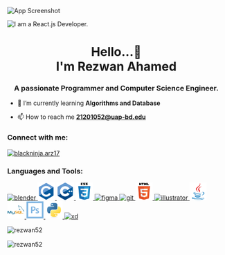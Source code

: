 ![App Screenshot](https://scontent.fdac138-1.fna.fbcdn.net/v/t39.30808-6/324719410_567419375203180_4106101536842862605_n.jpg?_nc_cat=100&ccb=1-7&_nc_sid=5f2048&_nc_eui2=AeGg_Sb_xaaJ4j2EY2TxO4qD9aje1ihyd6f1qN7WKHJ3p_f6-nq8DaYEZDMs0sND7oXDkUCz8tK8UZXwQNKamuno&_nc_ohc=re6sgyoepH0AX_RJIzh&_nc_ht=scontent.fdac138-1.fna&oh=00_AfBH2SJleG5OrzgynsPlaClCEAz07-5ioBQahs0ia5mG9Q&oe=6539557E)


![I am a React.js Developer.]([https://i.ibb.co/MGgGgQ6/atik.jpg](https://scontent.fdac138-1.fna.fbcdn.net/v/t39.30808-6/324719410_567419375203180_4106101536842862605_n.jpg?_nc_cat=100&ccb=1-7&_nc_sid=5f2048&_nc_eui2=AeGg_Sb_xaaJ4j2EY2TxO4qD9aje1ihyd6f1qN7WKHJ3p_f6-nq8DaYEZDMs0sND7oXDkUCz8tK8UZXwQNKamuno&_nc_ohc=re6sgyoepH0AX_RJIzh&_nc_ht=scontent.fdac138-1.fna&oh=00_AfBH2SJleG5OrzgynsPlaClCEAz07-5ioBQahs0ia5mG9Q&oe=6539557E))

<h1 align="center">Hello...👋<br>
  I'm Rezwan Ahamed</h1>
<h3 align="center">A passionate Programmer and Computer Science Engineer.</h3>

- 🌱 I’m currently learning **Algorithms and Database**

- 📫 How to reach me **21201052@uap-bd.edu**

<h3 align="left">Connect with me:</h3>
<p align="left">
<a href="https://fb.com/blackninja.arz17" target="blank"><img align="center" src="https://raw.githubusercontent.com/rahuldkjain/github-profile-readme-generator/master/src/images/icons/Social/facebook.svg" alt="blackninja.arz17" height="30" width="40" /></a>
</p>

<h3 align="left">Languages and Tools:</h3>
<p align="left"> <a href="https://www.blender.org/" target="_blank" rel="noreferrer"> <img src="https://download.blender.org/branding/community/blender_community_badge_white.svg" alt="blender" width="40" height="40"/> </a> <a href="https://www.cprogramming.com/" target="_blank" rel="noreferrer"> <img src="https://raw.githubusercontent.com/devicons/devicon/master/icons/c/c-original.svg" alt="c" width="40" height="40"/> </a> <a href="https://www.w3schools.com/cpp/" target="_blank" rel="noreferrer"> <img src="https://raw.githubusercontent.com/devicons/devicon/master/icons/cplusplus/cplusplus-original.svg" alt="cplusplus" width="40" height="40"/> </a> <a href="https://www.w3schools.com/css/" target="_blank" rel="noreferrer"> <img src="https://raw.githubusercontent.com/devicons/devicon/master/icons/css3/css3-original-wordmark.svg" alt="css3" width="40" height="40"/> </a> <a href="https://www.figma.com/" target="_blank" rel="noreferrer"> <img src="https://www.vectorlogo.zone/logos/figma/figma-icon.svg" alt="figma" width="40" height="40"/> </a> <a href="https://git-scm.com/" target="_blank" rel="noreferrer"> <img src="https://www.vectorlogo.zone/logos/git-scm/git-scm-icon.svg" alt="git" width="40" height="40"/> </a> <a href="https://www.w3.org/html/" target="_blank" rel="noreferrer"> <img src="https://raw.githubusercontent.com/devicons/devicon/master/icons/html5/html5-original-wordmark.svg" alt="html5" width="40" height="40"/> </a> <a href="https://www.adobe.com/in/products/illustrator.html" target="_blank" rel="noreferrer"> <img src="https://www.vectorlogo.zone/logos/adobe_illustrator/adobe_illustrator-icon.svg" alt="illustrator" width="40" height="40"/> </a> <a href="https://www.java.com" target="_blank" rel="noreferrer"> <img src="https://raw.githubusercontent.com/devicons/devicon/master/icons/java/java-original.svg" alt="java" width="40" height="40"/> </a> <a href="https://www.mysql.com/" target="_blank" rel="noreferrer"> <img src="https://raw.githubusercontent.com/devicons/devicon/master/icons/mysql/mysql-original-wordmark.svg" alt="mysql" width="40" height="40"/> </a> <a href="https://www.photoshop.com/en" target="_blank" rel="noreferrer"> <img src="https://raw.githubusercontent.com/devicons/devicon/master/icons/photoshop/photoshop-line.svg" alt="photoshop" width="40" height="40"/> </a> <a href="https://www.python.org" target="_blank" rel="noreferrer"> <img src="https://raw.githubusercontent.com/devicons/devicon/master/icons/python/python-original.svg" alt="python" width="40" height="40"/> </a> <a href="https://www.adobe.com/products/xd.html" target="_blank" rel="noreferrer"> <img src="https://cdn.worldvectorlogo.com/logos/adobe-xd.svg" alt="xd" width="40" height="40"/> </a> </p>

<p><img align="center" src="https://github-readme-stats.vercel.app/api/top-langs?username=rezwan52&show_icons=true&locale=en&layout=compact" alt="rezwan52" /></p>

<p><img align="center" src="https://github-readme-streak-stats.herokuapp.com/?user=rezwan52&" alt="rezwan52" /></p>
